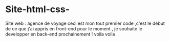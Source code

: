 # Site-html-css-
Site web : agence de voyage 
ceci est mon tout premier code ,c'est le début de ce que j'ai appris en front-end pour le moment , je souhaite le developper en back-end prochainement ! voila voila 
